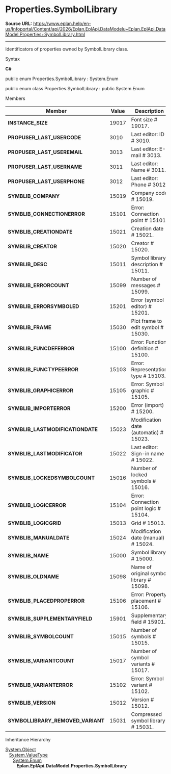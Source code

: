 # Properties.SymbolLibrary

**Source URL:** https://www.eplan.help/en-us/Infoportal/Content/api/2026/Eplan.EplApi.DataModelu~Eplan.EplApi.DataModel.Properties+SymbolLibrary.html

---

Identificators of properties owned by SymbolLibrary class.

Syntax

**C#**



public enum Properties.SymbolLibrary : System.Enum

public enum class Properties.SymbolLibrary : public System.Enum


Members

| Member | Value | Description |
| --- | --- | --- |
| **INSTANCE\_SIZE** | 19017 | Font size # 19017. |
| **PROPUSER\_LAST\_USERCODE** | 3010 | Last editor: ID # 3010. |
| **PROPUSER\_LAST\_USEREMAIL** | 3013 | Last editor: E-mail # 3013. |
| **PROPUSER\_LAST\_USERNAME** | 3011 | Last editor: Name # 3011. |
| **PROPUSER\_LAST\_USERPHONE** | 3012 | Last editor: Phone # 3012. |
| **SYMBLIB\_COMPANY** | 15019 | Company code # 15019. |
| **SYMBLIB\_CONNECTIONERROR** | 15101 | Error: Connection point # 15101. |
| **SYMBLIB\_CREATIONDATE** | 15021 | Creation date # 15021. |
| **SYMBLIB\_CREATOR** | 15020 | Creator # 15020. |
| **SYMBLIB\_DESC** | 15011 | Symbol library description # 15011. |
| **SYMBLIB\_ERRORCOUNT** | 15099 | Number of messages # 15099. |
| **SYMBLIB\_ERRORSYMBOLED** | 15201 | Error (symbol editor) # 15201. |
| **SYMBLIB\_FRAME** | 15030 | Plot frame to edit symbol # 15030. |
| **SYMBLIB\_FUNCDEFERROR** | 15100 | Error: Function definition # 15100. |
| **SYMBLIB\_FUNCTYPEERROR** | 15103 | Error: Representation type # 15103. |
| **SYMBLIB\_GRAPHICERROR** | 15105 | Error: Symbol graphic # 15105. |
| **SYMBLIB\_IMPORTERROR** | 15200 | Error (import) # 15200. |
| **SYMBLIB\_LASTMODIFICATIONDATE** | 15023 | Modification date (automatic) # 15023. |
| **SYMBLIB\_LASTMODIFICATOR** | 15022 | Last editor: Sign-in name # 15022. |
| **SYMBLIB\_LOCKEDSYMBOLCOUNT** | 15016 | Number of locked symbols # 15016. |
| **SYMBLIB\_LOGICERROR** | 15104 | Error: Connection point logic # 15104. |
| **SYMBLIB\_LOGICGRID** | 15013 | Grid # 15013. |
| **SYMBLIB\_MANUALDATE** | 15024 | Modification date (manual) # 15024. |
| **SYMBLIB\_NAME** | 15000 | Symbol library # 15000. |
| **SYMBLIB\_OLDNAME** | 15098 | Name of original symbol library # 15098. |
| **SYMBLIB\_PLACEDPROPERROR** | 15106 | Error: Property placement # 15106. |
| **SYMBLIB\_SUPPLEMENTARYFIELD** | 15901 | Supplementary field # 15901. |
| **SYMBLIB\_SYMBOLCOUNT** | 15015 | Number of symbols # 15015. |
| **SYMBLIB\_VARIANTCOUNT** | 15017 | Number of symbol variants # 15017. |
| **SYMBLIB\_VARIANTERROR** | 15102 | Error: Symbol variant # 15102. |
| **SYMBLIB\_VERSION** | 15012 | Version # 15012. |
| **SYMBOLLIBRARY\_REMOVED\_VARIANT** | 15031 | Compressed symbol library # 15031. |

Inheritance Hierarchy

[System.Object](#)  
   [System.ValueType](#)  
      [System.Enum](#)  
         **Eplan.EplApi.DataModel.Properties.SymbolLibrary**
